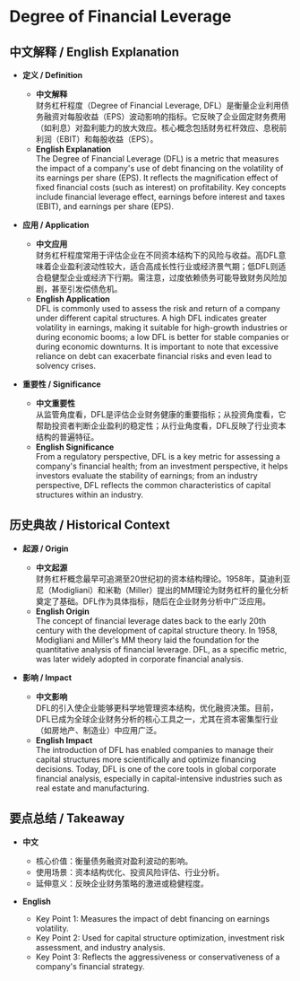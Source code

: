 # Degree of Financial Leverage

## 中文解释 / English Explanation

* **定义 / Definition**  
  - **中文解释**  
    财务杠杆程度（Degree of Financial Leverage, DFL）是衡量企业利用债务融资对每股收益（EPS）波动影响的指标。它反映了企业固定财务费用（如利息）对盈利能力的放大效应。核心概念包括财务杠杆效应、息税前利润（EBIT）和每股收益（EPS）。  
  - **English Explanation**  
    The Degree of Financial Leverage (DFL) is a metric that measures the impact of a company's use of debt financing on the volatility of its earnings per share (EPS). It reflects the magnification effect of fixed financial costs (such as interest) on profitability. Key concepts include financial leverage effect, earnings before interest and taxes (EBIT), and earnings per share (EPS).

* **应用 / Application**  
  - **中文应用**  
    财务杠杆程度常用于评估企业在不同资本结构下的风险与收益。高DFL意味着企业盈利波动性较大，适合高成长性行业或经济景气期；低DFL则适合稳健型企业或经济下行期。需注意，过度依赖债务可能导致财务风险加剧，甚至引发偿债危机。  
  - **English Application**  
    DFL is commonly used to assess the risk and return of a company under different capital structures. A high DFL indicates greater volatility in earnings, making it suitable for high-growth industries or during economic booms; a low DFL is better for stable companies or during economic downturns. It is important to note that excessive reliance on debt can exacerbate financial risks and even lead to solvency crises.

* **重要性 / Significance**  
  - **中文重要性**  
    从监管角度看，DFL是评估企业财务健康的重要指标；从投资角度看，它帮助投资者判断企业盈利的稳定性；从行业角度看，DFL反映了行业资本结构的普遍特征。  
  - **English Significance**  
    From a regulatory perspective, DFL is a key metric for assessing a company's financial health; from an investment perspective, it helps investors evaluate the stability of earnings; from an industry perspective, DFL reflects the common characteristics of capital structures within an industry.

## 历史典故 / Historical Context

* **起源 / Origin**  
  - **中文起源**  
    财务杠杆概念最早可追溯至20世纪初的资本结构理论。1958年，莫迪利亚尼（Modigliani）和米勒（Miller）提出的MM理论为财务杠杆的量化分析奠定了基础。DFL作为具体指标，随后在企业财务分析中广泛应用。  
  - **English Origin**  
    The concept of financial leverage dates back to the early 20th century with the development of capital structure theory. In 1958, Modigliani and Miller's MM theory laid the foundation for the quantitative analysis of financial leverage. DFL, as a specific metric, was later widely adopted in corporate financial analysis.

* **影响 / Impact**  
  - **中文影响**  
    DFL的引入使企业能够更科学地管理资本结构，优化融资决策。目前，DFL已成为全球企业财务分析的核心工具之一，尤其在资本密集型行业（如房地产、制造业）中应用广泛。  
  - **English Impact**  
    The introduction of DFL has enabled companies to manage their capital structures more scientifically and optimize financing decisions. Today, DFL is one of the core tools in global corporate financial analysis, especially in capital-intensive industries such as real estate and manufacturing.

## 要点总结 / Takeaway

* **中文**  
  - 核心价值：衡量债务融资对盈利波动的影响。  
  - 使用场景：资本结构优化、投资风险评估、行业分析。  
  - 延伸意义：反映企业财务策略的激进或稳健程度。  

* **English**  
  - Key Point 1: Measures the impact of debt financing on earnings volatility.  
  - Key Point 2: Used for capital structure optimization, investment risk assessment, and industry analysis.  
  - Key Point 3: Reflects the aggressiveness or conservativeness of a company's financial strategy.